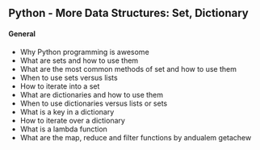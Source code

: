 ## Python - More Data Structures: Set, Dictionary

#### General

  - Why Python programming is awesome
  - What are sets and how to use them
  - What are the most common methods of set and how to use them
  - When to use sets versus lists
  - How to iterate into a set
  - What are dictionaries and how to use them
  - When to use dictionaries versus lists or sets
  - What is a key in a dictionary
  - How to iterate over a dictionary
  - What is a lambda function
  - What are the map, reduce and filter functions
by andualem getachew